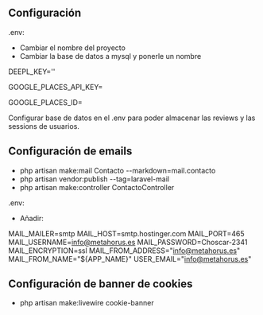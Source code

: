 ## Configuración  

.env:
- Cambiar el nombre del proyecto
- Cambiar la base de datos a mysql y ponerle un nombre

DEEPL_KEY=''

GOOGLE_PLACES_API_KEY=

GOOGLE_PLACES_ID=

Configurar base de datos en el .env para poder almacenar las reviews y las sessions de usuarios.

## Configuración de emails

- php artisan make:mail Contacto --markdown=mail.contacto
- php artisan vendor:publish --tag=laravel-mail
- php artisan make:controller ContactoController

.env:
- Añadir:

MAIL_MAILER=smtp
MAIL_HOST=smtp.hostinger.com
MAIL_PORT=465
MAIL_USERNAME=info@metahorus.es
MAIL_PASSWORD=Choscar-2341
MAIL_ENCRYPTION=ssl
MAIL_FROM_ADDRESS="info@metahorus.es"
MAIL_FROM_NAME="${APP_NAME}"
USER_EMAIL="info@metahorus.es"

## Configuración de banner de cookies

- php artisan make:livewire cookie-banner   



